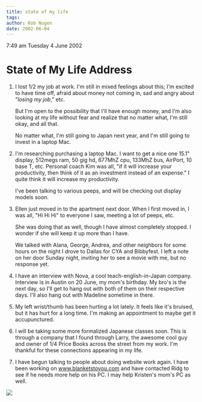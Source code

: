 ```yaml
---
title: state of my life
tags: 
author: Rob Nugen
date: 2002-06-04
---
```


<p class=date>7:49 am Tuesday 4 June 2002</p>

<h1>State of My Life Address</h1>

<ol><li><p>I lost 1/2 my job at work.  I'm still in mixed feelings about
this; I'm excited to have time off, afraid about money not coming in, sad
and angry about "<em>losing my job</em>," etc.</p>

<p>But I'm open to the possibility that I'll have enough money, and I'm also
looking at my life without fear and realize that no matter what, I'm still
okay, and all that.</p>

<p>No matter what, I'm still going to Japan next year, and I'm still going
to invest in a laptop Mac.</p></li>

<li><p>I'm researching purchasing a laptop Mac.  I want to get a nice one
15.1" display, 512megs ram, 50 gig hd, 677MhZ cpu, 133MhZ bus, AirPort, 10
base T, etc.  Personal coach Kim was all, "if it will increase your
productivity, then think of it as an investment instead of an expense."  I
quite think it will increase my productivity.</p>

<p>I've been talking to various peeps, and will be checking out display
models soon.</p></li>

<li><p>Ellen just moved in to the apartment next door.  When I first moved
in, I was all, "Hi Hi Hi" to everyone I saw, meeting a lot of peeps, etc.
</p>

<p>She was doing that as well, though I have almost completely stopped.  I
wonder if she will keep it up more than I have.</p>

<p>We talked with Alana, George, Andrea, and other neighbors for some hours
on the night I drove to Dallas for CYA and Bibbyfest.  I left a note on her
door Sunday night, inviting her to see a movie with me, but no response
yet.</p></li>

<li><p>I have an interview with Nova, a cool teach-english-in-Japan company.
Interview is in Austin on 20 June, my mom's birthday.  My bro's is the next
day, so I'll get to hang out with both of them on their respective days.
I'll also hang out with Madeline sometime in there.</p></li>

<li><p>My left wrist/thumb has been hurting a lot lately.  It feels like
it's bruised, but it has hurt for a long time.   I'm making an appointment
to maybe get it accupunctured.</p></li>

<li><p>I will be taking some more formalized Japanese classes soon.  This is
through a company that I found through Larry, the awesome cool guy and owner
of 1/4 Price Books across the street from my work.  I'm thankful for these
connections appearing in my life.</p></li>

<li><p>I have begun talking to people about doing website work again.  I
have been working on <a
href="http://www.blanketstoyou.com">www.blanketstoyou.com</a> and have
contacted Ridg to see if he needs more help on his PC.  I may help Kristen's
mom's PC as well.</p></li>

</ol>

<p><img src="/images/rob/wL-ROB.gif"/></p>


